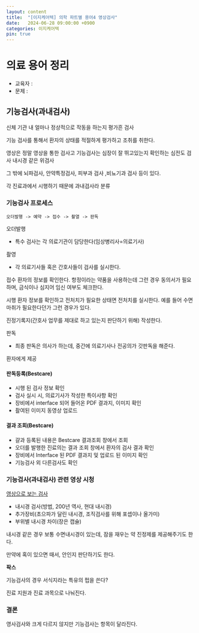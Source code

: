 ```yaml
---
layout: content
title:  "[이지케어텍] 의학 파트별 용어4 영상검사"
date:   2024-06-28 09:00:00 +0900
categories: 이지케어텍
pin: true
---
```


# 의료 용어 정리
- 교육자 : 
- 문제 : 

## 기능검사(과내검사)
신체 기관 내 얼마나 정상적으로 작동을 하는지 평가흔 검사

기능 검사를 통해서 환자의 상태를 적절하게 평가하고 조취를 취한다.


영상은 정말 영상을 통한 검사고 기능검사는 
심장이 잘 뛰고있는지 확인하는 심전도 검사
내시경 같은 위검사

그 밖에 뇌파검사, 안약특정검사, 피부과 검사 ,비뇨기과 검사 등이 있다.

각 진료과에서 시행하기 때문에 과내검사라 분류



### 기능검사 프로세스
```
오더발행 -> 예약 -> 접수 -> 촬열 -> 판독
```
오더발행
- 특수 검사는 각 의료기관이 담당한다(임상병리사=의료기사)

촬영
- 각 의료기사들 혹은 간호사들이 검사를 실시한다.

접수
환자의 정보를 확인한다. 항정이라는 약품을 사용하는데 그런 경우 동의서가 필요하며, 금식이나 심지어 임신 여부도 체크한다.

시행
환자 정보를 확인하고 전처치가 필요한 상태면 전처치를 실시한다. 예를 들어 수면 마취가 필요한다던가 그런 경우가 있다.

진정기록지(간호사 업무를 제대로 하고 있는지 판단하기 위해) 작성한다.

판독
- 최종 판독은 의사가 하는데, 중간에 의료기사나 전공의가 갓판독을 해준다.

환자에게 제공

#### 판독둥록(Bestcare) 
- 시행 된 검사 정보 확인
- 검사 실시 시, 의료기사가 작성한 특이사항 확인
- 장비에서 interface 되어 들어온 PDF 결과지, 이미지 확인 
- 촬여된 이미지 동영상 업로드

#### 결과 조회(Bestcare)
- 걀과 등록된 내용은 Bestcare 결과조회 창에서 조회
- 오더를 발행한 진료의는 결과 조회 창에서 환자의 검사 결과 확인
- 장비에서 Interface 된 PDF 결과지 및 업로드 된 이미지 확인
- 기능검사 외 다른검사도 확인




### 기능검사(과내검사) 관련 영상 시청
[영상으로 보는 검사]()
- 내시경 검사(방법, 200년 역사, 현대 내시경)
- 추가장비(초으파가 달린 내시경, 조직검사를 위해 포셉이나 올가미)
- 부위별 내시경 차이(장은 캡슐)

내시경 같은 경우 보통 수면내시경이 있는데, 잠을 재우는 약 진정제를 제공해주기도 한다.

만약에 혹이 있으면 때서, 안인지 판단하기도 한다.


**팍스**

기능검사의 경우 서식지라는 특유의 펍을 쓴다?


진료 지원과 진료 과목으로 나눠진다.



### 결론
영사검사와 크게 다르지 않지만 기능검사는 항목이 달라진다.

